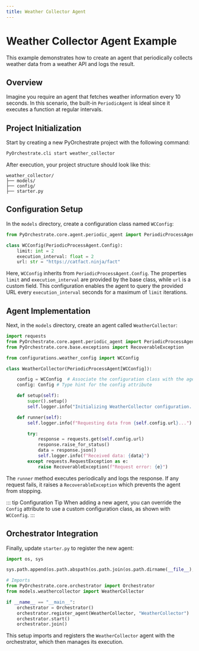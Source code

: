 ```yaml
---
title: Weather Collector Agent
---
```


# Weather Collector Agent Example

This example demonstrates how to create an agent that periodically collects weather data from a weather API and logs the result.

## Overview

Imagine you require an agent that fetches weather information every 10 seconds. In this scenario, the built-in `PeriodicAgent` is ideal since it executes a function at regular intervals.

## Project Initialization

Start by creating a new PyOrchestrate project with the following command:

```bash
PyOrchestrate.cli start weather_collector
```

After execution, your project structure should look like this:

```plaintext
weather_collector/
├── models/
├── config/
├── starter.py
```

## Configuration Setup

In the `models` directory, create a configuration class named `WCConfig`:

```python
from PyOrchestrate.core.agent.periodic_agent import PeriodicProcessAgent

class WCConfig(PeriodicProcessAgent.Config):
    limit: int = 2
    execution_interval: float = 2
    url: str = "https://catfact.ninja/fact"
```

Here, `WCConfig` inherits from `PeriodicProcessAgent.Config`. The properties `limit` and `execution_interval` are provided by the base class, while `url` is a custom field. This configuration enables the agent to query the provided URL every `execution_interval` seconds for a maximum of `limit` iterations.

## Agent Implementation

Next, in the `models` directory, create an agent called `WeatherCollector`:

```python
import requests
from PyOrchestrate.core.agent.periodic_agent import PeriodicProcessAgent
from PyOrchestrate.core.base.exceptions import RecoverableException

from configurations.weather_config import WCConfig

class WeatherCollector(PeriodicProcessAgent[WCConfig]):

    config = WCConfig  # Associate the configuration class with the agent
    config: Config # Type hint for the config attribute

    def setup(self):
        super().setup()
        self.logger.info("Initializing WeatherCollector configuration...")

    def runner(self):
        self.logger.info(f"Requesting data from {self.config.url}...")

        try:
            response = requests.get(self.config.url)
            response.raise_for_status()
            data = response.json()
            self.logger.info(f"Received data: {data}")
        except requests.RequestException as e:
            raise RecoverableException(f"Request error: {e}")
```

The `runner` method executes periodically and logs the response. If any request fails, it raises a `RecoverableException` which prevents the agent from stopping.

::: tip Configuration Tip
When adding a new agent, you can override the `Config` attribute to use a custom configuration class, as shown with `WCConfig`.
:::

## Orchestrator Integration

Finally, update `starter.py` to register the new agent:

```python
import os, sys

sys.path.append(os.path.abspath(os.path.join(os.path.dirname(__file__), "..")))

# Imports
from PyOrchestrate.core.orchestrator import Orchestrator
from models.weathercollector import WeatherCollector

if __name__ == "__main__":
    orchestrator = Orchestrator()
    orchestrator.register_agent(WeatherCollector, "WeatherCollector")
    orchestrator.start()
    orchestrator.join()
```

This setup imports and registers the `WeatherCollector` agent with the orchestrator, which then manages its execution.